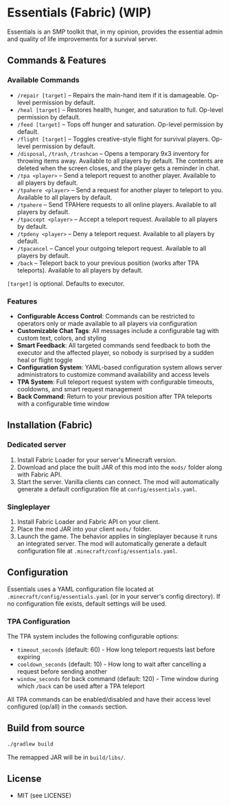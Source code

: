 # Essentials (Fabric) (WIP)

Essentials is an SMP toolkit that, in my opinion, provides the essential admin and quality of life improvements for a survival server.

## Commands & Features

### Available Commands

- `/repair [target]` – Repairs the main-hand item if it is damageable. Op-level permission by default.
- `/heal [target]` – Restores health, hunger, and saturation to full. Op-level permission by default.
- `/feed [target]` – Tops off hunger and saturation. Op-level permission by default.
- `/flight [target]` – Toggles creative-style flight for survival players. Op-level permission by default.
- `/disposal`, `/trash`, `/trashcan` – Opens a temporary 9x3 inventory for throwing items away. Available to all players by default. The contents are deleted when the screen closes, and the player gets a reminder in chat.
- `/tpa <player>` – Send a teleport request to another player. Available to all players by default.
- `/tpahere <player>` – Send a request for another player to teleport to you. Available to all players by default.
- `/tpahere` – Send TPAHere requests to all online players. Available to all players by default.
- `/tpaccept <player>` – Accept a teleport request. Available to all players by default.
- `/tpdeny <player>` – Deny a teleport request. Available to all players by default.
- `/tpacancel` – Cancel your outgoing teleport request. Available to all players by default.
- `/back` – Teleport back to your previous position (works after TPA teleports). Available to all players by default.

`[target]` is optional. Defaults to executor.

### Features

- **Configurable Access Control**: Commands can be restricted to operators only or made available to all players via configuration
- **Customizable Chat Tags**: All messages include a configurable tag with custom text, colors, and styling
- **Smart Feedback**: All targeted commands send feedback to both the executor and the affected player, so nobody is surprised by a sudden heal or flight toggle
- **Configuration System**: YAML-based configuration system allows server administrators to customize command availability and access levels
- **TPA System**: Full teleport request system with configurable timeouts, cooldowns, and smart request management
- **Back Command**: Return to your previous position after TPA teleports with a configurable time window

## Installation (Fabric)

### Dedicated server

1. Install Fabric Loader for your server's Minecraft version.
2. Download and place the built JAR of this mod into the `mods/` folder along with Fabric API.
3. Start the server. Vanilla clients can connect. The mod will automatically generate a default configuration file at `config/essentials.yaml`.

### Singleplayer

1. Install Fabric Loader and Fabric API on your client.
2. Place the mod JAR into your client `mods/` folder.
3. Launch the game. The behavior applies in singleplayer because it runs an integrated server. The mod will automatically generate a default configuration file at `.minecraft/config/essentials.yaml`.

## Configuration

Essentials uses a YAML configuration file located at `.minecraft/config/essentials.yaml` (or in your server's config directory). If no configuration file exists, default settings will be used.

### TPA Configuration

The TPA system includes the following configurable options:

- `timeout_seconds` (default: 60) - How long teleport requests last before expiring
- `cooldown_seconds` (default: 10) - How long to wait after cancelling a request before sending another
- `window_seconds` for back command (default: 120) - Time window during which `/back` can be used after a TPA teleport

All TPA commands can be enabled/disabled and have their access level configured (op/all) in the `commands` section.

## Build from source

```bash
./gradlew build
```

The remapped JAR will be in `build/libs/`.

## License

- MIT (see LICENSE)
